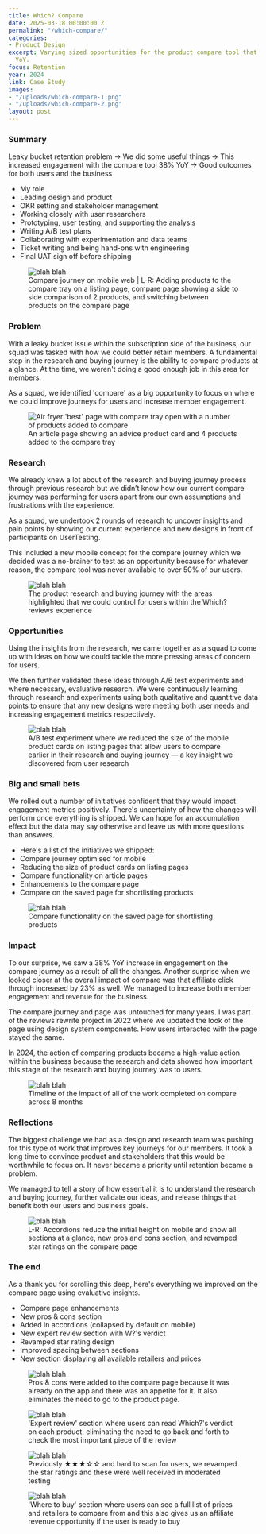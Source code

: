 ```yaml
---
title: Which? Compare
date: 2025-03-18 00:00:00 Z
permalink: "/which-compare/"
categories:
- Product Design
excerpt: Varying sized opportunities for the product compare tool that increased engagement
  YoY.
focus: Retention
year: 2024
link: Case Study
images:
- "/uploads/which-compare-1.png"
- "/uploads/which-compare-2.png"
layout: post
---
```


### Summary

Leaky bucket retention problem → We did some useful things → This increased engagement with the compare tool 38% YoY → Good outcomes for both users and the business

- My role
- Leading design and product
- OKR setting and stakeholder management
- Working closely with user researchers
- Prototyping, user testing, and supporting the analysis
- Writing A/B test plans
- Collaborating with experimentation and data teams
- Ticket writing and being hand-ons with engineering
- Final UAT sign off before shipping

<figure>
    <img src="/uploads/which-compare-2.png" alt="blah blah">
     <figcaption>Compare journey on mobile web | L-R: Adding products to the compare tray on a listing page, compare page showing a side to side comparison of 2 products, and switching between products on the compare page</figcaption>
</figure>

### Problem

With a leaky bucket issue within the subscription side of the business, our squad was tasked with how we could better retain members. A fundamental step in the research and buying journey is the ability to compare products at a glance. At the time, we weren't doing a good enough job in this area for members. 

As a squad, we identified 'compare' as a big opportunity to focus on where we could improve journeys for users and increase member engagement.

<figure>
    <img src="/uploads/which-compare-3.png" alt="Air fryer 'best' page with compare tray open with a number of products added to compare">
     <figcaption>An article page showing an advice product card and 4 products added to the compare tray</figcaption>
</figure>

### Research

We already knew a lot about of the research and buying journey process through previous research but we didn’t know how our current compare journey was performing for users apart from our own assumptions and frustrations with the experience.

As a squad, we undertook 2 rounds of research to uncover insights and pain points by showing our current experience and new designs in front of participants on UserTesting.

This included a new mobile concept for the compare journey which we decided was a no-brainer to test as an opportunity because for whatever reason, the compare tool was never available to over 50% of our users.

<figure>
    <img src="/uploads/which-compare-4.png" alt="blah blah">
     <figcaption>The product research and buying journey with the areas highlighted that we could control for users within the Which? reviews experience</figcaption>
</figure>

### Opportunities

Using the insights from the research, we came together as a squad to come up with ideas on how we could tackle the more pressing areas of concern for users. 

We then further validated these ideas through A/B test experiments and where necessary, evaluative research. We were continuously learning through research and experiments using both qualitative and quantitive data points to ensure that any new designs were meeting both user needs and increasing engagement metrics respectively.

<figure>
    <img src="/uploads/which-compare-5.png" alt="blah blah">
     <figcaption>A/B test experiment where we reduced the size of the mobile product cards on listing pages that allow users to compare earlier in their research and buying journey — a key insight we discovered from user research</figcaption>
</figure>

### Big and small bets

We rolled out a number of initiatives confident that they would impact engagement metrics positively. There's uncertainty of how the changes will perform once everything is shipped. We can hope for an accumulation effect but the data may say otherwise and leave us with more questions than answers.

- Here's a list of the initiatives we shipped:
- Compare journey optimised for mobile
- Reducing the size of product cards on listing pages
- Compare functionality on article pages
- Enhancements to the compare page
- Compare on the saved page for shortlisting products

<figure>
    <img src="/uploads/which-compare-6.png" alt="blah blah">
     <figcaption>Compare functionality on the saved page for shortlisting products</figcaption>
</figure>

### Impact

To our surprise, we saw a 38% YoY increase in engagement on the compare journey as a result of all the changes. Another surprise when we looked closer at the overall impact of compare was that affiliate click through increased by 23% as well. We managed to increase both member engagement and revenue for the business.

The compare journey and page was untouched for many years. I was part of the reviews rewrite project in 2022 where we updated the look of the page using design system components. How users interacted with the page stayed the same. 

In 2024, the action of comparing products became a high-value action within the business because the research and data showed how important this stage of the research and buying journey was to users.

<figure>
    <img src="/uploads/which-compare-7.png" alt="blah blah">
     <figcaption>Timeline of the impact of all of the work completed on compare across 8 months</figcaption>
</figure>

### Reflections

The biggest challenge we had as a design and research team was pushing for this type of work that improves key journeys for our members. It took a long time to convince product and stakeholders that this would be worthwhile to focus on. It never became a priority until retention became a problem.

We managed to tell a story of how essential it is to understand the research and buying journey, further validate our ideas, and release things that benefit both our users and business goals.

<figure>
    <img src="/uploads/which-compare-11.png" alt="blah blah">
     <figcaption>L-R: Accordions reduce the initial height on mobile and show all sections at a glance, new pros and cons section, and revamped star ratings on the compare page</figcaption>
</figure>

### The end

As a thank you for scrolling this deep, here's everything we improved on the compare page using evaluative insights.

- Compare page enhancements
- New pros & cons section
- Added in accordions (collapsed by default on mobile)
- New expert review section with W?'s verdict
- Revamped star rating design
- Improved spacing between sections
- New section displaying all available retailers and prices

<figure>
    <img src="/uploads/which-compare-8.png" alt="blah blah">
     <figcaption>Pros & cons were added to the compare page because it was already on the app and there was an appetite for it. It also eliminates the need to go to the product page.</figcaption>
</figure>

<figure>
    <img src="/uploads/which-compare-12.png" alt="blah blah">
     <figcaption>'Expert review' section where users can read Which?'s verdict on each product, eliminating the need to go back and forth to check the most important piece of the review</figcaption>
</figure>

<figure>
    <img src="/uploads/which-compare-9.png" alt="blah blah">
     <figcaption>Previously ★★★☆☆ and hard to scan for users, we revamped the star ratings and these were well received in moderated testing</figcaption>
</figure>

<figure>
    <img src="/uploads/which-compare-10.png" alt="blah blah">
     <figcaption>'Where to buy' section where users can see a full list of prices and retailers to compare from and this also gives us an affiliate revenue opportunity if the user is ready to buy</figcaption>
</figure>